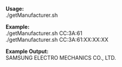 <strong>Usage:</strong><br>
./getManufacturer.sh <MACADDRESS><br>

<strong>Example:</strong><br>
./getManufacturer.sh CC:3A:61<br>
./getManufacturer.sh CC:3A:61:XX:XX:XX<br>

<strong>Example Output:</strong><br>
SAMSUNG ELECTRO MECHANICS CO., LTD.
